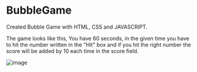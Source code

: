 # BubbleGame

Created Bubble Game with HTML, CSS and JAVASCRIPT.

The game looks like this, You have 60 seconds, in the given time you have to hit the number written in the "Hit" box and if you hit the right number the score will be added by 10 each time in the score field.

![image](https://github.com/MobeenRajpoot/BubbleGame/assets/121105126/90dbcf12-24cb-4e76-9dac-d25858f31215)
